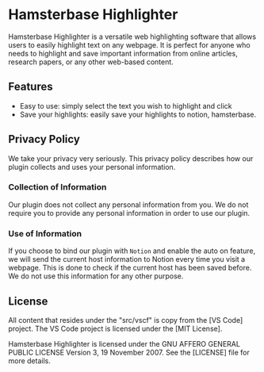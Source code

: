 # Hamsterbase Highlighter

Hamsterbase Highlighter is a versatile web highlighting software that allows users to easily highlight text on any webpage. It is perfect for anyone who needs to highlight and save important information from online articles, research papers, or any other web-based content.

## Features

- Easy to use: simply select the text you wish to highlight and click
- Save your highlights: easily save your highlights to notion, hamsterbase.

## Privacy Policy

We take your privacy very seriously. This privacy policy describes how our plugin collects and uses your personal information.

### Collection of Information

Our plugin does not collect any personal information from you. We do not require you to provide any personal information in order to use our plugin.

### Use of Information

If you choose to bind our plugin with `Notion` and enable the auto on feature, we will send the current host information to Notion every time you visit a webpage. This is done to check if the current host has been saved before. We do not use this information for any other purpose.

## License

All content that resides under the "src/vscf" is copy from the [VS Code] project. The VS Code project is licensed under the [MIT License].

Hamsterbase Highlighter is licensed under the GNU AFFERO GENERAL PUBLIC LICENSE Version 3, 19 November 2007. See the [LICENSE] file for more details.
